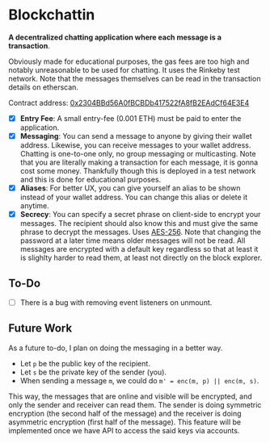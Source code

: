 # Blockchattin

**A decentralized chatting application where each message is a transaction**.

Obviously made for educational purposes, the gas fees are too high and notably unreasonable to be used for chatting. It uses the Rinkeby test network. Note that the messages themselves can be read in the transaction details on etherscan.

Contract address: [0x2304BBd56A0fBCBDb417522fA8fB2EAdCf64E3E4](https://rinkeby.etherscan.io/address/0x2304BBd56A0fBCBDb417522fA8fB2EAdCf64E3E4)

- [x] **Entry Fee**: A small entry-fee (0.001 ETH) must be paid to enter the application.
- [x] **Messaging**: You can send a message to anyone by giving their wallet address. Likewise, you can receive messages to your wallet address. Chatting is one-to-one only, no group messaging or multicasting. Note that you are literally making a transaction for each message, it is gonna cost some money. Thankfully though this is deployed in a test network and this is done for educational purposes.
- [x] **Aliases**: For better UX, you can give yourself an alias to be shown instead of your wallet address. You can change this alias or delete it anytime.
- [x] **Secrecy**: You can specify a secret phrase on client-side to encrypt your messages. The recipient should also know this and must give the same phrase to decrypt the messages. Uses [AES-256](https://www.npmjs.com/package/aes256). Note that changing the password at a later time means older messages will not be read. All messages are encrypted with a default key regardless so that at least it is slighlty harder to read them, at least not directly on the block explorer.

## To-Do

- [ ] There is a bug with removing event listeners on unmount.

## Future Work

As a future to-do, I plan on doing the messaging in a better way.

- Let `p` be the public key of the recipient.
- Let `s` be the private key of the sender (you).
- When sending a message `m`, we could do `m' = enc(m, p) || enc(m, s)`.

This way, the messages that are online and visible will be encrypted, and only the sender and receiver can read them. The sender is doing symmetric encryption (the second half of the message) and the receiver is doing asymmetric encryption (first half of the message). This feature will be implemented once we have API to access the said keys via accounts.
